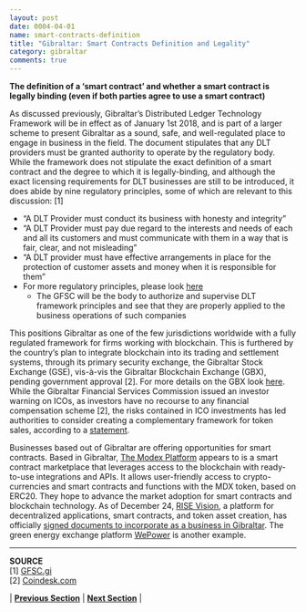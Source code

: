 ```yaml
---
layout: post
date: 0004-04-01
name: smart-contracts-definition
title: "Gibraltar: Smart Contracts Definition and Legality"
category: gibraltar
comments: true
---
```


**The definition of a ‘smart contract’ and whether a smart contract is legally binding (even if both parties agree to use a smart contract)**

As discussed previously, Gibraltar’s Distributed Ledger Technology Framework will be in effect as of January 1st 2018, and is part of a larger scheme to present Gibraltar as a sound, safe, and well-regulated place to engage in business in the field. The document stipulates that any DLT providers must be granted authority to operate by the regulatory body. While the framework does not stipulate the exact definition of a smart contract and the degree to which it is legally-binding, and although the exact licensing requirements for DLT businesses are still to be introduced, it does abide by nine regulatory principles, some of which are relevant to this discussion: [1]
* “A DLT Provider must conduct its business with honesty and integrity” 
* “A DLT Provider must pay due regard to the interests and needs of each and all its customers and must communicate with them in a way that is fair, clear, and not misleading”
* “A DLT provider must have effective arrangements in place for the protection of customer assets and money when it is responsible for them”
* For more regulatory principles, please look [here](http://www.gfsc.gi/uploads/DLT%20regulations%20121017%20(2).pdf)
  * The GFSC will be the body to authorize and supervise DLT framework principles and see that they are properly applied to the business operations of such companies  

This positions Gibraltar as one of the few jurisdictions worldwide with a fully regulated framework for firms working with blockchain. This is furthered by the country’s plan to integrate blockchain into its trading and settlement systems, through its primary security exchange, the Gibraltar Stock Exchange (GSE), vis-à-vis the Gibraltar Blockchain Exchange (GBX), pending government approval [2]. For more details on the GBX look [here](https://www.financemagnates.com/cryptocurrency/news/gibraltar-set-become-first-jurisdiction-regulated-ico-market/). While the Gibraltar Financial Services Commission issued an investor warning on ICOs, as investors have no recourse to any financial compensation scheme [2], the risks contained in ICO investments has led authorities to consider creating a complementary framework for token sales, according to a [statement](http://www.gfsc.gi/news/statement-on-initial-coin-offerings-250).
 
Businesses based out of Gibraltar are offering opportunities for smart contracts. Based in Gibraltar, [The Modex Platform](https://www.modex.tech/) appears to is a smart contract marketplace that leverages access to the blockchain with ready-to-use integrations and APIs. It allows user-friendly access to crypto-currencies and smart contracts and functions with the MDX token, based on ERC20. They hope to advance the market adoption for smart contracts and blockchain technology. As of December 24, [RISE Vision](https://rise.vision/), a platform for decentralized applications, smart contracts, and token asset creation, has officially [signed documents to incorporate as a business in Gibraltar](https://medium.com/rise-vision/rise-vision-incorporates-in-blockchain-friendly-gibraltar-b855f4738797). The green energy exchange platform [WePower](https://wepower.network/) is another example.
 
 
 -------
 **SOURCE**  
 [1] [GFSC.gi](http://www.gfsc.gi/uploads/DLT%20regulations%20121017%20(2).pdf)  
 [2] [Coindesk.com](https://www.coindesk.com/gibraltar-publishes-draft-regulations-for-blockchain-firms/)
 

| **[Previous Section]( https://neo-project.github.io/global-blockchain-compliance-hub//gibraltar/gibraltar-final-liability.html)** | **[Next Section](https://neo-project.github.io/global-blockchain-compliance-hub//gibraltar/gibraltar-dispute-resolution.html)** |
